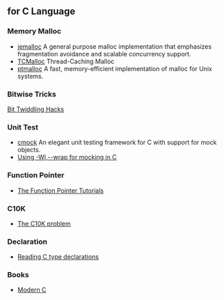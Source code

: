 ## for C Language

### Memory Malloc
- [jemalloc](https://github.com/jemalloc/jemalloc) A general purpose malloc implementation that emphasizes
fragmentation avoidance and scalable concurrency support.
- [TCMalloc](http://goog-perftools.sourceforge.net/doc/tcmalloc.html) Thread-Caching Malloc
- [ptmalloc](http://www.malloc.de/en/) A fast, memory-efficient implementation of malloc for Unix systems.

### Bitwise Tricks
[Bit Twiddling Hacks](https://graphics.stanford.edu/~seander/bithacks.html)

### Unit Test
- [cmock](https://cmocka.org/) An elegant unit testing framework for C with support for mock objects.
- [Using -Wl,--wrap for mocking in C](http://sircmpwn.github.io/2016/07/19/Using-Wl-wrap-for-mocking-in-C.html)

### Function Pointer
- [The Function Pointer Tutorials](http://www.newty.de/fpt/index.html)

### C10K
- [The C10K problem](http://www.kegel.com/c10k.html)

### Declaration
- [Reading C type declarations](http://unixwiz.net/techtips/reading-cdecl.html)

### Books
- [Modern C](http://icube-icps.unistra.fr/img_auth.php/d/db/ModernC.pdf)

